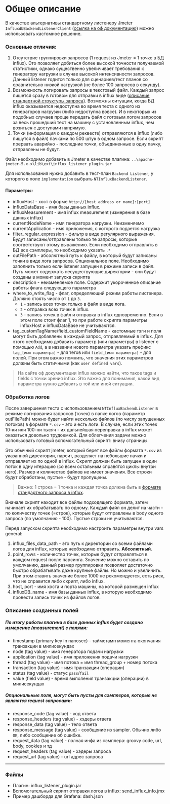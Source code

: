 # Общее описание

В качестве альтернативы стандартному листенеру Jmeter `InfluxdbBackendListenerClient` ([ссылка на оф документацию](https://jmeter.apache.org/usermanual/component_reference.html#Backend_Listener)) можно использовать кастомное решение.

### Основные отличия:
1. Отсутствие группировки запросов (1 request из Jmeter = 1 точке в БД influx). Это позволяет добиться более высокой точности получаемой статистики, однако существенно увеличивает требования к генератору нагрузки в случае высокой интенсивности запросов. Данный listener годится только для сценариев/тест планов со сравнительно низкой нагрузкой (не более 100 запросов в секунду).
1. Возможность логировать запросы в текстовый файл. Каждый запрос пишется сразу в готовом для отправки в influx виде ([описание стандартной структуры запроса](https://docs.influxdata.com/influxdb/v1.7/write_protocols/line_protocol_reference/)). Возможны ситуации, когда БД influx оказывается недоступна во время теста с одного из генераторов нагрузки (либо недоступна вовсе). И в некоторых из подобных случаев проще передать файл с готовым логом запросов за весь прошедший тест на машину с установленным influx, чем возиться с доступами напрямую.
1. Точки (информация о каждом реквесте) отправляются в influx (либо пишутся в файл) пачками по 500 штук в одном запросе. Если скрипт прервать аварийно - последние точки, объединенные в одну пачку, отправлены не будут.

Файл необходимо добавить в Jmeter в качестве плагина: `..\apache-jmeter-5.x.x\lib\ext\influx_listener_plugin.jar`

Для использования нужно добавить в тест-план `Backend Listener`, у которого в поле `implementation` выбрать `NTInfluxBackendListener`.

#### Параметры:
- influxHost - хост в форме `http://[host address or name]:[port]`
- influxDataBase - имя базы данных influx.
- influxMeasurement - имя influx measurement (измерения в базе данных influx)
- currentNodeName - имя генератора нагрузки. Неизменяемо
- currentApplication - имя приложения, с которого подается нагрузка
- filter_regular_expression - фильтр в виде регулярного выражения. Будут записаны/отправлены только те запросы, которые соответствуют этому выражению. Если необходимо отправлять в БД все сэмплеры, то необходимо указать `.*`
- outFilePath - абсолютный путь к файлу, в который будут записаны точки в виде лога запросов. Опциональное поле. Необходимо заполнить только если listener запущен в режиме записи в файл. Путь может содержать несуществующие директории - они будут созданы в момент запуска скрипта
- description - неизменяемое поле. Содержит укороченное описание работы флага следующего параметра
- where_to_write_flag - флаг, определяющий режим работы листенера. Должно стоять число от `1` до `3`.
  - `1` - запись всех точек только в файл в виде лога. 
  - `2` - отправка всех точек в influx. 
  - `3` - запись точек в файл и отправка в influx одновременно. 
  Если в этом поле стоит флаг 1, то при работе скрипта параметры influxHost и influxDataBase не учитываются.
- tag_customTagName/field_customFieldName - кастомные тэги и поля могут быть добавлены в каждый запрос, отправляемый в influx. Для этого необходимо добавить параметр (или параметры) в listener с помощью `Add`, а в названии нового параметра указать префикс `tag_[имя параметра]` - для тегов или `field_[имя параметра]` - для полей. При этом важно помнить, что значения этих параметров должны быть статичными (как `user defined vars`).
> На сайте оф документации influx можно найти, что такое tags и fields с точки зрения influx. Это важно для понимания, какой вид параметра нужно добавить в той или иной ситуации.

### Обработка логов
После завершения теста с использованием `NTInfluxBackendListener` в режиме логирования запросов (точек) в папке логов (параметр outFilePath) можно будет найти несколько файлов (по числу запущенных потоков) в формате `*.csv` - это и есть логи. В случае, если этих точек 10-ки или 100-ни тысяч - их дальнейшая переправка в influx может оказаться довольно трудоемкой. Для облегчения задачи можно использовать готовый вспомогательный скрипт: внизу страницы.

Это обычный скрипт jmeter, который берет все файлы формата `*.csv` из указанной директории, парсит, разделяет на небольшие пачки и отправляет их по одной в influx. Скрипт должен быть запущен в один поток в одну итерацию (со всем остальным справятся циклы внутри него). Размер и количество файлов не имеет значения. Все строки будут обработаны, пустые - будут пропущены.
> Важно: 1 строка = 1 точка и каждая точка должна быть в [формате стандартного запроса в influx](https://docs.influxdata.com/influxdb/v1.7/write_protocols/line_protocol_reference/).

Вначале скрипт находит все файлы подходящего формата, затем начинает их обрабатывать по одному. Каждый файл он делит на части - по количеству точек (=строк), которые будут отправлены в body одного запроса (по умолчанию - 100). Пустые строки не учитываются.

Перед запуском скрипта необходимо настроить параметры внутри vars general:
1. influx_files_data_path - это путь к директории со всеми файлами логов для influx, которые необходимо отправить. **Абсолютный**.
1. point_rows - количество точек, которые будут отправляться в каждом request после парсинга. Значение можно оставить по умолчанию, данный размер группировки позволяет достаточно быстро обрабатывать даже крупные файлы. Но можно и увеличить. При этом ставить значение более 1000 не рекомендуется, есть риск, что не справится либо скрипт, либо influx.
1. host, port - имя хоста и порта машины, на которой размещен influx
1. influxDB_name - имя базы данных influx, в которую необходимо провести запись точек из файлов логов.

### Описание созданных полей
##### По итогу работы плагина в базе данных influx будет создано измерение (measurement) с полями:
- timestamp (primary key in nanosec) - таймстамп момента окончания транзакции в милисекундах
- node (tag value) - имя генератора подачи нагрузки
- application (tag value) - имя приложения подачи нагрузки
- thread (tag value) - имя потока = имя thread_group + номер потока
- transaction (tag value) - имя транзакции (операции)
- status (tag value) - статус `pass`/`fail`
- value (field value) - время выполения транзакции (операции) в милисекундах
##### Опциональные поля, могут быть пусты для сэмплеров, которые не являются request запросами:
- response_code (tag value) - код ответа
- response_headers (tag value) - хэдеры ответа
- response_data (tag value) - тело ответа
- response_message (tag value) - сообщение из sampler. Обычно либо `OK`, либо сообщение об ошибке.
- request_data (tag value) - полная инфа из сэмплера: groovy code, url, body, cookies и тд
- request_headers (tag value) - хэдеры запроса
- request_url (tag value) - url адрес запроса

---
### Файлы
- Плагин: influx_listener_plugin.jar
- Вспомогательный скрипт отправки логов в influx: send_influx_info.jmx
- Пример дашборда для Grafana: dash.json
